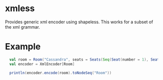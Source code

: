 # xmless
Provides generic xml encoder using shapeless. This works for a subset of the xml grammar.

# Example

```scala
  val room = Room("Cassandra", seats = Seats(Seq(Seat(number = 1), Seat(2))))
  val encoder = XmlEncoder[Room]

  println(encoder.encode(room).toNodeSeq("Room"))
```
